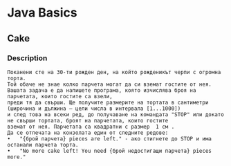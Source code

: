 # Java Basics

## Cake

### Description

    Поканени сте на 30-ти рожден ден, на който рожденикът черпи с огромна торта. 
    Той обаче не знае колко парчета могат да си вземат гостите от нея. 
    Вашата задача е да напишете програма, която изчислява броя на парчетата, които гостите са взели,
    преди тя да свърши. Ще получите размерите на тортата в сантиметри (широчина и дължина – цели числа в интервала [1...1000])
    и след това на всеки ред, до получаване на командата "STOP" или докато не свърши тортата, броят на парчетата, които гостите 
    вземат от нея. Парчетата са квадратни с размер  1 см . 
    Да се отпечата на конзолата един от следните редове:
    •	"{брой парчета} pieces are left." - ако стигнете до STOP и има останали парчета торта. 
    •	"No more cake left! You need {брой недостигащи парчета} pieces more."